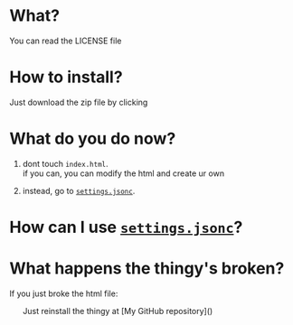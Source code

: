 <!-- VSCode users, if you see this, click [Ctrl+Shift+V] or [Cmd+Shift+V] -->

# What?
You can read the LICENSE file 

# How to install?
Just download the zip file by clicking

# What do you do now?
1. dont touch `index.html`. <br>
if you can, you can modify the html and create ur own

2. instead, go to [`settings.jsonc`](./settings.jsonc).

# How can I use [`settings.jsonc`](./settings.jsonc)?

# What happens the thingy's broken?
If you just broke the html file:<br>
<ul>Just reinstall the thingy at [My GitHub repository]()